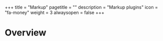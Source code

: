 +++
title = "Markup"
pagetitle = ""
description = "Markup plugins"
icon = "fa-money"
weight = 3
alwaysopen = false
+++

# Overview
